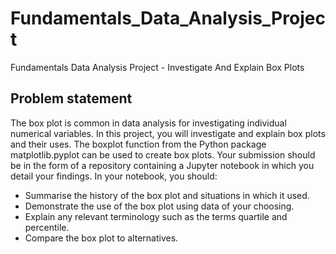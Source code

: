 # Fundamentals_Data_Analysis_Project
Fundamentals Data Analysis Project - Investigate And Explain Box Plots 

## Problem statement
The box plot is common in data analysis for investigating individual numerical variables.
In this project, you will investigate and explain box plots and their uses. The boxplot
function from the Python package matplotlib.pyplot can be used to create box plots.
Your submission should be in the form of a repository containing a Jupyter notebook in
which you detail your findings. In your notebook, you should:
- Summarise the history of the box plot and situations in which it used.
- Demonstrate the use of the box plot using data of your choosing.
- Explain any relevant terminology such as the terms quartile and percentile.
- Compare the box plot to alternatives.
